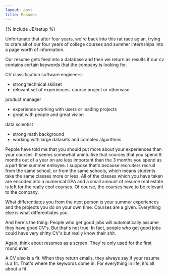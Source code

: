 ```yaml
---
layout: post
title: Resumes
---
```

{% include JB/setup %}

Unfortunate that after four years, we're back into this rat race agian, trying to cram all of our four years of college courses and summer internships into a page worth of information.

Our resume gets feed into a database and then we return as results if our cv contains certain keywords that the company is looking for.

CV classification
software engineers:
* strong technical skillset
* relevant set of experiences. course project or otherwise

product manager
* experience working with users or leading projects
* great with people and great vision

data scientist
* strong math background
* working with large datasets and complex algorithms

Pepole have told me that you should put more about your experiences than your courses. 
It seems somewhat unintuitive that courses that you spend 9 months out of a year on are less important than the 3 months you spend as a part time summer emloyee. 
I suppose that's because recruiters recruit from the same school, or from the same schools, which means students take the same classes more or less. All of the classes which you have taken are encoded into a numerical GPA and a small amount of resume real estate is left for the really cool courses. Of course, the courses have to be relevant to the company.

What differentiates you from the next person is your summer experiences and the projects you do on your own time. Courses are a given. Everything else is what differentiates you.

And here's the thing: People who get good jobs will automatically assume they have good CV's. But that's not true. In fact, people who get good jobs could have very shitty CV's but really know their shit.

Again, think about resumes as a screen. They're only used for the first round ever.

A CV also is a fit. When they return emails, they always say if your resume is a fit. That's where the keywords come in. For everything in life, it's all about a fit.




